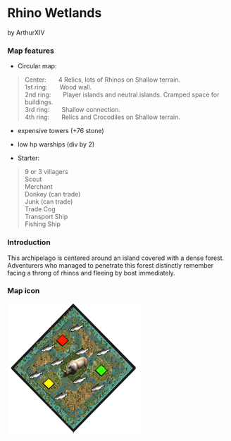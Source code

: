 # Rhino Wetlands
by ArthurXIV

### Map features
- Circular map:

>Center: &nbsp; &nbsp; &nbsp; 4 Relics, lots of Rhinos on Shallow terrain.  
>1st ring: &nbsp; &nbsp; &nbsp; Wood wall.  
>2nd ring: &nbsp; &nbsp; &nbsp; Player islands and neutral islands. Cramped space for buildings.  
>3rd ring: &nbsp; &nbsp; &nbsp; Shallow connection.  
>4th ring: &nbsp; &nbsp; &nbsp; Relics and Crocodiles on Shallow terrain.  

- expensive towers (+76 stone)
- low hp warships (div by 2)

- Starter:

> 9 or 3 villagers  
> Scout  
> Merchant  
> Donkey (can trade)  
> Junk (can trade)  
> Trade Cog  
> Transport Ship  
> Fishing Ship  

### Introduction
This archipelago is centered around an island covered with a dense forest. Adventurers who managed to penetrate this forest distinctly remember facing a throng of rhinos and fleeing by boat immediately.

### Map icon
<img src="ArthurXIV_Rhino_Wetlands.png" alt="Rhino_Wetlands_icon" width="300" height="auto">